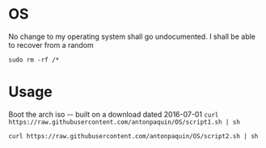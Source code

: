 # OS
No change to my operating system shall go undocumented. I shall be able to recover from a random 

`sudo rm -rf /*`

# Usage
Boot the arch iso -- built on a download dated 2016-07-01
`curl https://raw.githubusercontent.com/antonpaquin/OS/script1.sh | sh`

`curl https://raw.githubusercontent.com/antonpaquin/OS/script2.sh | sh`

